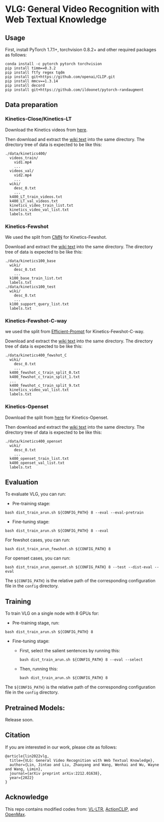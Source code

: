 # VLG: General Video Recognition with Web Textual Knowledge

## Usage

First, install PyTorch 1.7.1+, torchvision 0.8.2+ and other required packages as follows:

```
conda install -c pytorch pytorch torchvision
pip install timm==0.3.2
pip install ftfy regex tqdm
pip install git+https://github.com/openai/CLIP.git
pip install mmcv==1.3.14
pip install decord
pip install git+https://github.com/ildoonet/pytorch-randaugment
```

## Data preparation

### Kinetics-Close/Kinetics-LT

Download the Kinetics videos from [here](https://github.com/open-mmlab/mmaction2/tree/master/tools/data/kinetics).

Then download and extract the [wiki text](https://github.com/MCG-NJU/VLG/releases/tag/text-corpus) into the same directory. The directory tree of data is expected to be like this:

```
./data/kinetics400/
  videos_train/
    vid1.mp4
    ...
  videos_val/
    vid2.mp4
    ...
  wiki/
    desc_0.txt
    ...
  k400_LT_train_videos.txt
  k400_LT_val_videos.txt
  kinetics_video_train_list.txt
  kinetics_video_val_list.txt
  labels.txt
```

### Kinetics-Fewshot

We used the split from [CMN](https://github.com/ffmpbgrnn/CMN/tree/master/kinetics-100) for Kinetics-Fewshot.

Download and extract the [wiki text](https://github.com/MCG-NJU/VLG/releases/tag/text-corpus) into the same directory. The directory tree of data is expected to be like this:

```
./data/kinetics100_base
  wiki/
    desc_0.txt
    ...
  k100_base_train_list.txt
  labels.txt
./data/kinetics100_test
  wiki/
    desc_0.txt
    ...
  k100_support_query_list.txt
  labels.txt
```

### Kinetics-Fewshot-C-way

we used the split from [Efficient-Prompt](https://github.com/ju-chen/Efficient-Prompt) for Kinetics-Fewshot-C-way.

Download and extract the [wiki text](https://github.com/MCG-NJU/VLG/releases/tag/text-corpus) into the same directory. The directory tree of data is expected to be like this:

```
./data/kinetics400_fewshot_C
  wiki/
    desc_0.txt
    ...
  k400_fewshot_c_train_split_0.txt
  k400_fewshot_c_train_split_1.txt
  ...
  k400_fewshot_c_train_split_9.txt
  kinetics_video_val_list.txt
  labels.txt
```

### Kinetics-Openset

Download the split from [here](https://github.com/MCG-NJU/VLG/releases/tag/text-corpus) for Kinetics-Openset.

Then download and extract the [wiki text](https://github.com/MCG-NJU/VLG/releases/tag/text-corpus) into the same directory. The directory tree of data is expected to be like this:

```
./data/kinetics400_openset
  wiki/
    desc_0.txt
    ...
  k400_openset_train_list.txt
  k400_openset_val_list.txt
  labels.txt
```

## Evaluation

To evaluate VLG, you can run:

- Pre-training stage:

```
bash dist_train_arun.sh ${CONFIG_PATH} 8 --eval --eval-pretrain
```

- Fine-tuning stage:

```
bash dist_train_arun.sh ${CONFIG_PATH} 8 --eval
```

For fewshot cases, you can run:

```
bash dist_train_arun_fewshot.sh ${CONFIG_PATH} 8
```

For openset cases, you can run:

```
bash dist_train_arun_openset.sh ${CONFIG_PATH} 8 --test --dist-eval --eval
```

The `${CONFIG_PATH}` is the relative path of the corresponding configuration file in the `config` directory.

## Training

To train VLG on a single node with 8 GPUs for:

- Pre-training stage, run:

```
bash dist_train_arun.sh ${CONFIG_PATH} 8
```

- Fine-tuning stage:

  - First, select the salient sentences by running this:

    ```
    bash dist_train_arun.sh ${CONFIG_PATH} 8 --eval --select 
    ```

  - Then, running this:

    ```
    bash dist_train_arun.sh ${CONFIG_PATH} 8
    ```

The `${CONFIG_PATH}` is the relative path of the corresponding configuration file in the `config` directory.

## Pretrained Models:

Release soon.

## Citation

If you are interested in our work, please cite as follows:

```
@article{lin2022vlg,
  title={VLG: General Video Recognition with Web Textual Knowledge},
  author={Lin, Jintao and Liu, Zhaoyang and Wang, Wenhai and Wu, Wayne and Wang, Limin},
  journal={arXiv preprint arXiv:2212.01638},
  year={2022}
}
```

## Acknowledge

This repo contains modified codes from: [VL-LTR](https://github.com/ChangyaoTian/VL-LTR), [ActionCLIP](https://github.com/sallymmx/ActionCLIP), and [OpenMax](https://github.com/ma-xu/Open-Set-Recognition/tree/master/OSR/OpenMax).
